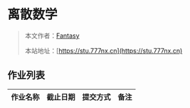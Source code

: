 # 离散数学

> 本文作者：[Fantasy](https://www.777nx.cn/personal/about/)
>
> 本站地址：[https://stu.777nx.cn](https://stu.777nx.cn)

## 作业列表

| 作业名称  | 截止日期 | 提交方式 | 备注 |
|:-----:|:----:|:----:|:---:|
